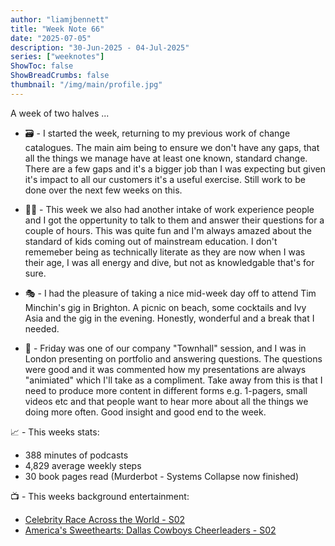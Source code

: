 ```yaml
---
author: "liamjbennett"
title: "Week Note 66"
date: "2025-07-05"
description: "30-Jun-2025 - 04-Jul-2025"
series: ["weeknotes"]
ShowToc: false
ShowBreadCrumbs: false
thumbnail: "/img/main/profile.jpg"
---
```


A week of two halves ...
<p/>

* 🗃️ - I started the week, returning to my previous work of change catalogues. The main aim being to ensure we don't have any gaps, that all the things we manage have at least one known, standard change. There are a few gaps and it's a bigger job than I was expecting but given it's impact to all our customers it's a useful exercise. Still work to be done over the next few weeks on this.
<p/>

* 👦🏻 - This week we also had another intake of work experience people and I got the oppertunity to talk to them and answer their questions for a couple of hours. This was quite fun and I'm always amazed about the standard of kids coming out of mainstream education. I don't rememeber being as technically literate as they are now when I was their age, I was all energy and dive, but not as knowledgable that's for sure.
<p/>

* 🎭 - I had the pleasure of taking a nice mid-week day off to attend Tim Minchin's gig in Brighton. A picnic on beach, some cocktails and Ivy Asia and the gig in the evening. Honestly, wonderful and a break that I needed.
<p/>

* 🏢 - Friday was one of our company "Townhall" session, and I was in London presenting on portfolio and answering questions. The questions were good and it was commented how my presentations are always "animiated" which I'll take as a compliment. Take away from this is that I need to produce more content in different forms e.g. 1-pagers, small videos etc and that people want to hear more about all the things we doing more often. Good insight and good end to the week.
<p/>

📈 - This weeks stats:
* 388 minutes of podcasts
* 4,829 average weekly steps
* 30 book pages read (Murderbot - Systems Collapse now finished)
<p/>

📺 - This weeks background entertainment:
* [Celebrity Race Across the World - S02](https://www.imdb.com/title/tt11098386/)
* [America's Sweethearts: Dallas Cowboys Cheerleaders - S02](https://www.imdb.com/title/tt32146518/)